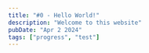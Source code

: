 ```yaml
---
title: "#0 - Hello World!"
description: "Welcome to this website"
pubDate: "Apr 2 2024"
tags: ["progress", "test"]
---
```

